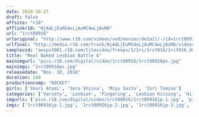 ```yaml
---
date: 2018-10-27
draft: false
affsite: "r18"
afflinkr18: "NjA4LjEuMS4xLjAuMC4wLjAuMA"
url: "1rct00916"
urloriginal: "http://www.r18.com/videos/vod/movies/detail/-/id=1rct00916"
urlfinal: "http://media.r18.com/track/NjA4LjEuMS4xLjAuMC4wLjAuMA/videos/vod/movies/detail/-/id=1rct00916"
samplevid: "awspv3001.r18.com/litevideo/freepv/1/1rc/1rct916/1rct916_dmb_w.mp4"
title: "Real Naked Lesbian Battle 6"
mainimgurl: "pics.r18.com/digital/video/1rct00916/1rct00916ps.jpg"
mainimgs: "1rct00916ps.jpg"
releasedate: "Nov. 10, 2016"
duration: 149
productioncomp: "ROCKET"
girls: ['Shuri Atomi', 'Sora Shiina', 'Miyu Saito', 'Iori Tomino']
categories: ['Variety', 'Lesbian', 'Fingering', 'Lesbian Kissing', 'Hi-Def']
imgurls: ['pics.r18.com/digital/video/1rct00916/1rct00916jp-1.jpg', 'pics.r18.com/digital/video/1rct00916/1rct00916jp-2.jpg', 'pics.r18.com/digital/video/1rct00916/1rct00916jp-3.jpg', 'pics.r18.com/digital/video/1rct00916/1rct00916jp-4.jpg', 'pics.r18.com/digital/video/1rct00916/1rct00916jp-5.jpg', 'pics.r18.com/digital/video/1rct00916/1rct00916jp-6.jpg', 'pics.r18.com/digital/video/1rct00916/1rct00916jp-7.jpg', 'pics.r18.com/digital/video/1rct00916/1rct00916jp-8.jpg', 'pics.r18.com/digital/video/1rct00916/1rct00916jp-9.jpg', 'pics.r18.com/digital/video/1rct00916/1rct00916jp-10.jpg', 'pics.r18.com/digital/video/1rct00916/1rct00916jp-11.jpg', 'pics.r18.com/digital/video/1rct00916/1rct00916jp-12.jpg', 'pics.r18.com/digital/video/1rct00916/1rct00916jp-13.jpg', 'pics.r18.com/digital/video/1rct00916/1rct00916jp-14.jpg', 'pics.r18.com/digital/video/1rct00916/1rct00916jp-15.jpg', 'pics.r18.com/digital/video/1rct00916/1rct00916jp-16.jpg', 'pics.r18.com/digital/video/1rct00916/1rct00916jp-17.jpg', 'pics.r18.com/digital/video/1rct00916/1rct00916jp-18.jpg', 'pics.r18.com/digital/video/1rct00916/1rct00916jp-19.jpg', 'pics.r18.com/digital/video/1rct00916/1rct00916jp-20.jpg']
imgs: ['1rct00916jp-1.jpg', '1rct00916jp-2.jpg', '1rct00916jp-3.jpg', '1rct00916jp-4.jpg', '1rct00916jp-5.jpg', '1rct00916jp-6.jpg', '1rct00916jp-7.jpg', '1rct00916jp-8.jpg', '1rct00916jp-9.jpg', '1rct00916jp-10.jpg', '1rct00916jp-11.jpg', '1rct00916jp-12.jpg', '1rct00916jp-13.jpg', '1rct00916jp-14.jpg', '1rct00916jp-15.jpg', '1rct00916jp-16.jpg', '1rct00916jp-17.jpg', '1rct00916jp-18.jpg', '1rct00916jp-19.jpg', '1rct00916jp-20.jpg']
---
```

